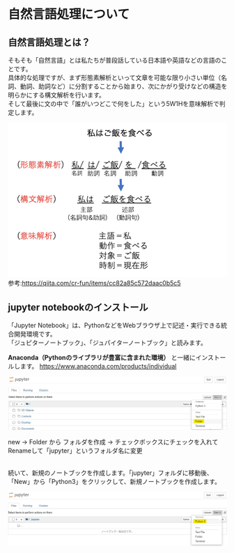 # 自然言語処理について

## 自然言語処理とは？
そもそも「自然言語」とは私たちが普段話している日本語や英語などの言語のことです。<br>
具体的な処理ですが、まず形態素解析といって文章を可能な限り小さい単位（名詞、動詞、助詞など）に分割することから始まり、次にかがり受けなどの構造を明らかにする構文解析を行います。<br>
そして最後に文の中で「誰がいつどこで何をした」という5W1Hを意味解析で判定します。<br>

<img src="img/flow.png" width="600px"><br>
参考:https://qiita.com/cr-fun/items/cc82a85c572daac0b5c5

## jupyter notebookのインストール
「Jupyter Notebook」は、PythonなどをWebブラウザ上で記述・実行できる統合開発環境です。<br>
「ジュピターノートブック」、「ジュパイターノートブック」と読みます。 

**Anaconda（Pythonのライブラリが豊富に含まれた環境）** と一緒にインストールします。 
https://www.anaconda.com/products/individual <br>

<img src="img/jy.png" width="800px"><br>

new → Folder から フォルダを作成 → チェックボックスにチェックを入れてRenameして「jupyter」というフォルダ名に変更<br><br>

続いて、新規のノートブックを作成します。「jupyter」フォルダに移動後、「New」から「Python3」をクリックして、新規ノートブックを作成します。<br>

<img src="img/nt.png" width="800px"><br>
